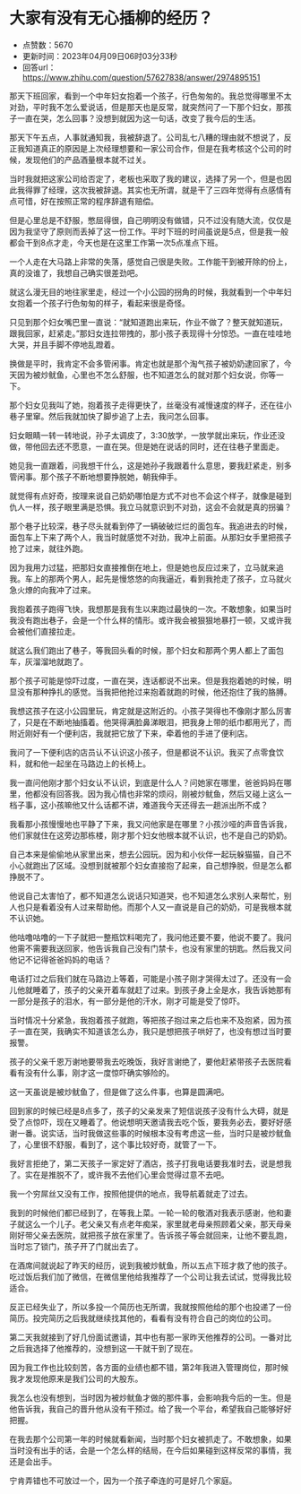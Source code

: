 # 大家有没有无心插柳的经历？
- 点赞数：5670
- 更新时间：2023年04月09日06时03分33秒
- 回答url：https://www.zhihu.com/question/57627838/answer/2974895151
<body>
 <p data-pid="t9QRAqOh">那天下班回家，看到一个中年妇女抱着一个孩子，行色匆匆的。我总觉得哪里不太对劲，平时我不怎么爱说话，但是那天也是反常，就突然问了一下那个妇女，那孩子一直在哭，怎么回事？没想到就因为这一句话，改变了我今后的生活。</p>
 <p data-pid="ufR2IMLG">那天下午五点，人事就通知我，我被辞退了。公司乱七八糟的理由就不想说了，反正我知道真正的原因是上次经理想要和一家公司合作，但是在我考核这个公司的时候，发现他们的产品酒量根本就不过关。</p>
 <p data-pid="0QlUl1Vi">当时我就把这家公司给否定了，老板也采取了我的建议，选择了另一个，但是也因此我得罪了经理，这次我被辞退。其实也无所谓，就是干了三四年觉得有点感情有点可惜，好在按照正常的程序辞退有赔偿。</p>
 <p data-pid="P1QeqeDn">但是心里总是不舒服，憋屈得很，自己明明没有做错，只不过没有随大流，仅仅是因为我坚守了原则而丢掉了这一份工作。平时下班的时间虽说是5点，但是我一般都会干到8点才走，今天也是在这里工作第一次5点准点下班。</p>
 <p data-pid="73MoaxOW">一个人走在大马路上非常的失落，感觉自己很是失败。工作能干到被开除的份上，真的没谁了，我想自己确实很差劲吧。</p>
 <p data-pid="yxfvFGQ9">就这么漫无目的地往家里走，经过一个小公园的拐角的时候，我就看到一个中年妇女抱着一个孩子行色匆匆的样子，看起来很是奇怪。</p>
 <p data-pid="cLdMGFx4">只见到那个妇女嘴巴里一直说：“就知道跑出来玩，作业不做了？整天就知道玩，跟我回家，赶紧走。”那妇女连拉带拽的，那小孩子表现得十分惊恐。一直在哇哇地大哭，并且手脚不停地乱蹬着。</p>
 <p data-pid="BoyOfWF2">换做是平时，我肯定不会多管闲事。肯定也就是那个淘气孩子被奶奶逮回家了，今天因为被炒鱿鱼，心里也不怎么舒服，也不知道怎么的就对那个妇女说，你等一下。</p>
 <p data-pid="9gEhWiIS">那个妇女见我叫了她，抱着孩子走得更快了，丝毫没有减慢速度的样子，还在往小巷子里窜。然后我就加快了脚步追了上去，我问怎么回事。</p>
 <p data-pid="HGFTXfxO">妇女眼睛一转一转地说，孙子太调皮了，3:30放学，一放学就出来玩，作业还没做，带他回去还不愿意，一直在哭。但是她在说话的同时，还在往巷子里面走。</p>
 <p data-pid="HU3EFTtp">她见我一直跟着，问我想干什么，这是她孙子我跟着什么意思，要我赶紧走，别多管闲事。那个孩子不断地想要挣脱她，朝我伸手。</p>
 <p data-pid="lj6e3i_O">就觉得有点好奇，按理来说自己奶奶哪怕是方式不对也不会这个样子，就像是碰到仇人一样，孩子眼里满是恐惧。我立马就意识到不对劲，这会不会就是真的拐骗？</p>
 <p data-pid="jyLyXrZl">那个巷子比较深，巷子尽头就看到停了一辆破破烂烂的面包车。我追进去的时候，面包车上下来了两个人，我当时就感觉不对劲，我冲上前面。从那妇女手里把孩子抢了过来，就往外跑。</p>
 <p data-pid="DC6MePge">因为我用力过猛，把那妇女直接推倒在地上，但是她也反应过来了，立马就来追我。车上的那两个男人，起先是慢悠悠的向我逼近，看到我抢走了孩子，立马就火急火燎的向我冲了过来。</p>
 <p data-pid="hTat3Wth">我抱着孩子跑得飞快，我想那是我有生以来跑过最快的一次。不敢想象，如果当时我没有跑出巷子，会是一个什么样的情形。或许我会被狠狠地暴打一顿，又或许我会被他们直接拉走。</p>
 <p data-pid="bFINDYQ8">就这么我们跑出了巷子，等我回头看的时候，那个妇女和那两个男人都上了面包车，灰溜溜地就跑了。</p>
 <p data-pid="O8hjL3iq">那个孩子可能是惊吓过度，一直在哭，连话都说不出来。但是我抱着她的时候，明显没有那种挣扎的感觉。当我把他抢过来抱着就跑的时候，他还抱住了我的胳膊。</p>
 <p data-pid="Egi7iwUI">我想这孩子在这小公园里玩，肯定就是这附近的。小孩子哭得也不像刚才那么厉害了，只是在不断地抽搐着。他哭得满脸鼻涕眼泪，把我身上带的纸巾都用光了，而附近刚好有一个便利店，我就把它放了下来，牵着他的手进了便利店。</p>
 <p data-pid="wb3_y30e">我问了一下便利店的店员认不认识这小孩子，但是都说不认识。我买了点零食饮料，就和他一起坐在马路边上的长椅上。</p>
 <p data-pid="ABKPRn37">我一直问他刚才那个妇女认不认识，到底是什么人？问她家在哪里，爸爸妈妈在哪里，他都没有回答我。因为我心情也非常的烦闷，刚被炒鱿鱼，然后又碰上这么一档子事，这小孩嘛他又什么话都不讲，难道我今天还得去一趟派出所不成？</p>
 <p data-pid="aaXIWOhU">我看那小孩慢慢地也平静了下来，我又问他家是在哪里？小孩沙哑的声音告诉我，他们家就住在这旁边那栋楼，刚才那个妇女他根本就不认识，也不是自己的奶奶。</p>
 <p data-pid="fRIZjaw3">自己本来是偷偷地从家里出来，想去公园玩。因为和小伙伴一起玩躲猫猫，自己不小心就跑出了区域。没想到就被那个妇女直接抱了起来，自己想挣脱，但是怎么都挣脱不了。</p>
 <p data-pid="lxSgsGLy">他说自己太害怕了，都不知道怎么说话只知道哭，也不知道怎么求别人来帮忙，别人也只是看着没有人过来帮助他。而那个人又一直说是自己的奶奶，可是我根本就不认识她。</p>
 <p data-pid="Zg1cs3oS">他咕噜咕噜的一下子就把一整瓶饮料喝完了，我问他还要不要，他说不要了。我问他需不需要我送回家，他告诉我自己没有门禁卡，也没有家里的钥匙。然后我又问他记不记得爸爸妈妈的电话？</p>
 <p data-pid="MkdINDap">电话打过之后我们就在马路边上等着，可能是小孩子刚才哭得太过了。还没有一会儿他就睡着了，孩子的父亲开着车就赶了过来。到孩子身上全是水，我告诉她那有一部分是孩子的泪水，有一部分是他的汗水，刚才可能是受了惊吓。</p>
 <p data-pid="GQNWKGk5">当时情况十分紧急，我抱着孩子就跑，等把孩子抱过来之后也来不及抱紧，因为孩子一直在哭，我确实不知道该怎么办，我只是想把孩子哄好了，也没有想过当时要报警。</p>
 <p data-pid="y0qJqtvs">孩子的父亲千恩万谢地要带我去吃晚饭，我好言谢绝了，要他赶紧带孩子去医院看看有没有什么事，刚才这一度惊吓确实够险的。</p>
 <p data-pid="nLUTmgl6">这一天虽说是被炒鱿鱼了，但是做了这么件事，也算是圆满吧。</p>
 <p data-pid="fZE8XC11">回到家的时候已经是8点多了，孩子的父亲发来了短信说孩子没有什么大碍，就是受了点惊吓，现在又睡着了。他说想明天邀请我去吃个饭，要我务必去，要好好感谢一番。说实话，当时我做这些事的时候根本没有考虑这一些，当时只是被炒鱿鱼了，心里很不舒服，看到了，这个事比较好奇，就管了一下。</p>
 <p data-pid="ompjyuWi">我好言拒绝了，第二天孩子一家定好了酒店，孩子打我电话要我准时去，说是想我了。实在是推脱不了，或许我不去他们心里会觉得过意不去吧。</p>
 <p data-pid="kCuovd1W">我一个穷屌丝又没有工作，按照他提供的地点，我导航着就走了过去。</p>
 <p data-pid="Y8nTakTA">我到的时候他们都已经到了，在等我上菜。一轮一轮的敬酒对我表示感谢，他和妻子就这么一个儿子。老父亲又有点老年痴呆，家里就老母亲照顾着父亲，那天母亲刚好带父亲去医院，就把孩子放在家里了。告诉孩子等会就回来，让他不要乱跑，当时忘了锁门，孩子开了门就出去了。</p>
 <p data-pid="S1lic6aI">在酒席间就说起了昨天的经历，说到我被炒鱿鱼，所以五点下班才救了他的孩子。吃过饭后我们加了微信，在微信里他给我推荐了一个公司让我去试试，觉得我比较适合。</p>
 <p data-pid="-oZChWlv">反正已经失业了，所以多投一个简历也无所谓，我就按照他给的那个也投递了一份简历。投完简历之后我就继续找其他的，看看有没有符合自己的岗位的公司。</p>
 <p data-pid="nZiguEQM">第二天我就接到了好几份面试邀请，其中也有那一家昨天他推荐的公司。一番对比之后我选择了他推荐的，没想到这一干就干到了现在。</p>
 <p data-pid="AaJ2743W">因为我工作也比较刻苦，各方面的业绩也都不错，第2年我进入管理岗位，那时候我才发现他原来是我们公司的大股东。</p>
 <p data-pid="oNMGIWWU">我怎么也没有想到，当时因为被炒鱿鱼才做的那件事，会影响我今后的一生。但是他告诉我，我自己的晋升他从没有干预过。给了我一个平台，希望我自己能够好好把握。</p>
 <p data-pid="oeMp6wNP">在我去那个公司第一年的时候就看新闻，当时那个妇女被抓走了。不敢想象，如果当时没有出手的话，会是一个怎么样的结局，在今后如果碰到这样反常的事情，我还是会出手。</p>
 <p data-pid="WwBWT3va">宁肯弄错也不可放过一个，因为一个孩子牵连的可是好几个家庭。</p>
</body>